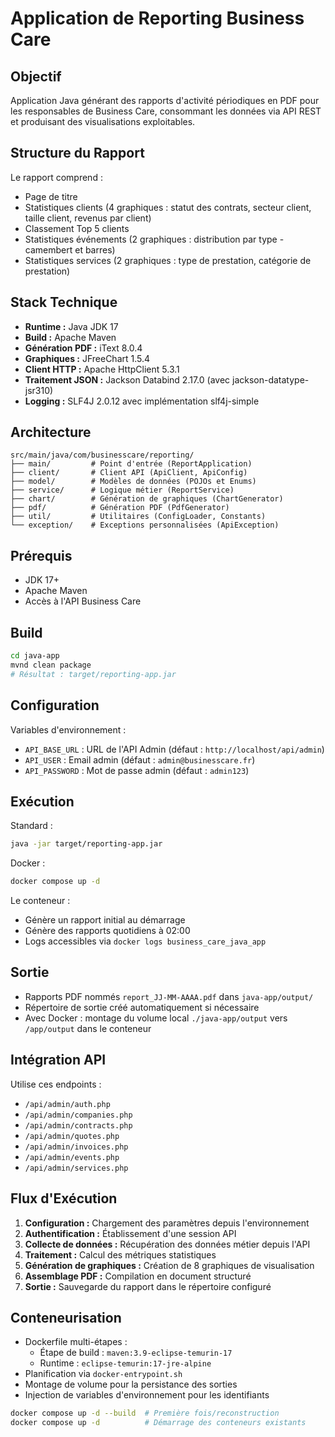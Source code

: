 # Application de Reporting Business Care

## Objectif
Application Java générant des rapports d'activité périodiques en PDF pour les responsables de Business Care, consommant les données via API REST et produisant des visualisations exploitables.

## Structure du Rapport
Le rapport comprend :
- Page de titre
- Statistiques clients (4 graphiques : statut des contrats, secteur client, taille client, revenus par client)
- Classement Top 5 clients
- Statistiques événements (2 graphiques : distribution par type - camembert et barres)
- Statistiques services (2 graphiques : type de prestation, catégorie de prestation)

## Stack Technique
- **Runtime :** Java JDK 17
- **Build :** Apache Maven
- **Génération PDF :** iText 8.0.4
- **Graphiques :** JFreeChart 1.5.4
- **Client HTTP :** Apache HttpClient 5.3.1
- **Traitement JSON :** Jackson Databind 2.17.0 (avec jackson-datatype-jsr310)
- **Logging :** SLF4J 2.0.12 avec implémentation slf4j-simple

## Architecture
```
src/main/java/com/businesscare/reporting/
├── main/         # Point d'entrée (ReportApplication)
├── client/       # Client API (ApiClient, ApiConfig)
├── model/        # Modèles de données (POJOs et Enums)
├── service/      # Logique métier (ReportService)
├── chart/        # Génération de graphiques (ChartGenerator)
├── pdf/          # Génération PDF (PdfGenerator)
├── util/         # Utilitaires (ConfigLoader, Constants)
└── exception/    # Exceptions personnalisées (ApiException)
```

## Prérequis
- JDK 17+
- Apache Maven
- Accès à l'API Business Care

## Build
```bash
cd java-app
mvnd clean package
# Résultat : target/reporting-app.jar
```

## Configuration
Variables d'environnement :
- `API_BASE_URL` : URL de l'API Admin (défaut : `http://localhost/api/admin`)
- `API_USER` : Email admin (défaut : `admin@businesscare.fr`)
- `API_PASSWORD` : Mot de passe admin (défaut : `admin123`)

## Exécution
Standard :
```bash
java -jar target/reporting-app.jar
```

Docker :
```bash
docker compose up -d
```

Le conteneur :
- Génère un rapport initial au démarrage
- Génère des rapports quotidiens à 02:00
- Logs accessibles via `docker logs business_care_java_app`

## Sortie
- Rapports PDF nommés `report_JJ-MM-AAAA.pdf` dans `java-app/output/`
- Répertoire de sortie créé automatiquement si nécessaire
- Avec Docker : montage du volume local `./java-app/output` vers `/app/output` dans le conteneur

## Intégration API
Utilise ces endpoints :
- `/api/admin/auth.php`
- `/api/admin/companies.php`
- `/api/admin/contracts.php`
- `/api/admin/quotes.php`
- `/api/admin/invoices.php`
- `/api/admin/events.php`
- `/api/admin/services.php`

## Flux d'Exécution
1. **Configuration :** Chargement des paramètres depuis l'environnement
2. **Authentification :** Établissement d'une session API
3. **Collecte de données :** Récupération des données métier depuis l'API
4. **Traitement :** Calcul des métriques statistiques
5. **Génération de graphiques :** Création de 8 graphiques de visualisation
6. **Assemblage PDF :** Compilation en document structuré
7. **Sortie :** Sauvegarde du rapport dans le répertoire configuré

## Conteneurisation
- Dockerfile multi-étapes :
  - Étape de build : `maven:3.9-eclipse-temurin-17`
  - Runtime : `eclipse-temurin:17-jre-alpine`
- Planification via `docker-entrypoint.sh`
- Montage de volume pour la persistance des sorties
- Injection de variables d'environnement pour les identifiants

```bash
docker compose up -d --build  # Première fois/reconstruction
docker compose up -d          # Démarrage des conteneurs existants
```
